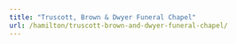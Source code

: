 ```yaml
---
title: "Truscott, Brown & Dwyer Funeral Chapel"
url: /hamilton/truscott-brown-and-dwyer-funeral-chapel/
---
```

